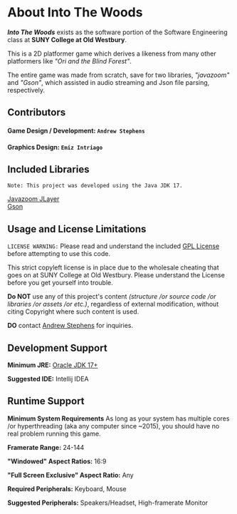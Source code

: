 <h1>About Into The Woods</h1>
<p><em><b>Into The Woods</b></em> exists as the software portion of the Software Engineering class at <b>SUNY College at Old Westbury</b>.</p>
<p>This is a 2D platformer game which derives a likeness from many other platformers like <em>"Ori and the Blind Forest"</em>.</p>
<p>The entire game was made from scratch, save for two libraries, <em>"javazoom"</em> and <em>"Gson"</em>, which assisted in audio streaming and Json file parsing, respectively.</p>

## Contributors

#### Game Design / Development: `Andrew Stephens` 
#### Graphics Design: `Emiz Intriago`

## Included Libraries
`Note: This project was developed using the Java JDK 17.`

<a href = "https://mvnrepository.com/artifact/javazoom/jlayer/1.0.1">Javazoom JLayer</a><br>
<a href = "https://mvnrepository.com/artifact/com.google.code.gson/gson">Gson</a>


## Usage and License Limitations  

<p><code>LICENSE WARNING:</code> Please read and understand the included <a href="https://github.com/asteph11/SoftwareEngineeringProject/blob/main/LICENSE.md">GPL License</a> before attempting to use this code.</p>
<p>This strict copyleft license is in place due to the wholesale cheating that goes on at SUNY College at Old Westbury. Please understand the License before you get yourself into trouble.</p>
<p><b>Do NOT</b> use any of this project's content <em>(structure /or source code /or libraries /or assets /or etc.)</em>, regardless of external modification, without citing Copyright where such content is used.</p>
<p><b>DO</b> contact <a href="mailto:asteph11@oldwestbury.edu">Andrew Stephens</a> for inquiries.</p>

## Development Support
<p><b>Minimum JRE:</b> <a href="https://www.oracle.com/java/technologies/javase/jdk17-archive-downloads.html">Oracle JDK 17+</a></p>
<p><b>Suggested IDE:</b> Intellij IDEA</p>

## Runtime Support
<p><b>Minimum System Requirements</b>
As long as your system has multiple cores /or hyperthreading (aka any computer since ~2015), you should have no real problem running this game.</p>
<p><b>Framerate Range:</b> 24-144</p>
<p><b>"Windowed" Aspect Ratios:</b> 16:9</p>
<p><b>"Full Screen Exclusive" Aspect Ratio:</b> Any</p>
<p><b>Required Peripherals:</b> Keyboard, Mouse</p>
<p><b>Suggested Peripherals:</b> Speakers/Headset, High-framerate Monitor</p>
